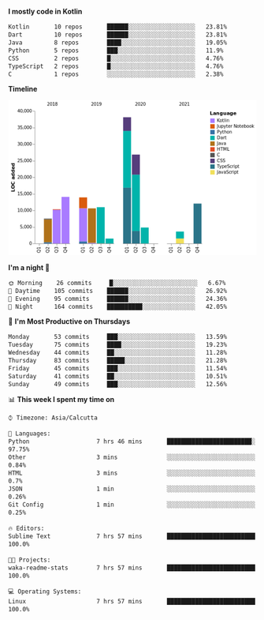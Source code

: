 <!--START_SECTION:waka-->
**I mostly code in Kotlin** 

```text
Kotlin       10 repos       ██████░░░░░░░░░░░░░░░░░░░   23.81% 
Dart         10 repos       ██████░░░░░░░░░░░░░░░░░░░   23.81% 
Java         8 repos        ████░░░░░░░░░░░░░░░░░░░░░   19.05% 
Python       5 repos        ███░░░░░░░░░░░░░░░░░░░░░░   11.9% 
CSS          2 repos        █░░░░░░░░░░░░░░░░░░░░░░░░   4.76% 
TypeScript   2 repos        █░░░░░░░░░░░░░░░░░░░░░░░░   4.76% 
C            1 repos        ░░░░░░░░░░░░░░░░░░░░░░░░░   2.38%

```


**Timeline**

![Chart not found](https://github.com/prabhatdev/prabhatdev/blob/master/charts/bar_graph.png) 

**I'm a night 🦉** 

```text
🌞 Morning    26 commits     █░░░░░░░░░░░░░░░░░░░░░░░░   6.67% 
🌆 Daytime    105 commits    ██████░░░░░░░░░░░░░░░░░░░   26.92% 
🌃 Evening    95 commits     ██████░░░░░░░░░░░░░░░░░░░   24.36% 
🌙 Night      164 commits    ██████████░░░░░░░░░░░░░░░   42.05%

```
📅 **I'm Most Productive on Thursdays** 

```text
Monday       53 commits     ███░░░░░░░░░░░░░░░░░░░░░░   13.59% 
Tuesday      75 commits     ████░░░░░░░░░░░░░░░░░░░░░   19.23% 
Wednesday    44 commits     ██░░░░░░░░░░░░░░░░░░░░░░░   11.28% 
Thursday     83 commits     █████░░░░░░░░░░░░░░░░░░░░   21.28% 
Friday       45 commits     ███░░░░░░░░░░░░░░░░░░░░░░   11.54% 
Saturday     41 commits     ██░░░░░░░░░░░░░░░░░░░░░░░   10.51% 
Sunday       49 commits     ███░░░░░░░░░░░░░░░░░░░░░░   12.56%

```


📊 **This week I spent my time on** 

```text
⌚︎ Timezone: Asia/Calcutta

💬 Languages: 
Python                   7 hrs 46 mins       ████████████████████████░   97.75% 
Other                    3 mins              ░░░░░░░░░░░░░░░░░░░░░░░░░   0.84% 
HTML                     3 mins              ░░░░░░░░░░░░░░░░░░░░░░░░░   0.7% 
JSON                     1 min               ░░░░░░░░░░░░░░░░░░░░░░░░░   0.26% 
Git Config               1 min               ░░░░░░░░░░░░░░░░░░░░░░░░░   0.25%

🔥 Editors: 
Sublime Text             7 hrs 57 mins       █████████████████████████   100.0%

🐱‍💻 Projects: 
waka-readme-stats        7 hrs 57 mins       █████████████████████████   100.0%

💻 Operating Systems: 
Linux                    7 hrs 57 mins       █████████████████████████   100.0%

```


<!--END_SECTION:waka-->

